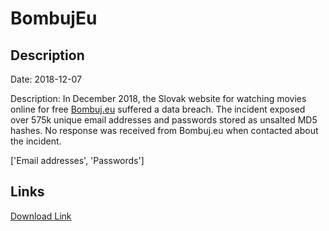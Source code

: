 # BombujEu

## Description

Date: 2018-12-07

Description:
In December 2018, the Slovak website for watching movies online for free <a href="https://www.bombuj.eu" target="_blank" rel="noopener">Bombuj.eu</a> suffered a data breach. The incident exposed over 575k unique email addresses and passwords stored as unsalted MD5 hashes. No response was received from Bombuj.eu when contacted about the incident.


['Email addresses', 'Passwords']

## Links

[Download Link](https://link-to.net/1229997/636.7508795557451/dynamic/?r=aHR0cHM6Ly93d3cubWVkaWFmaXJlLmNvbS92aWV3L2c4VnNaWWtWRlVROTBuVi9ib21idWouZXUvZmlsZQ==)
